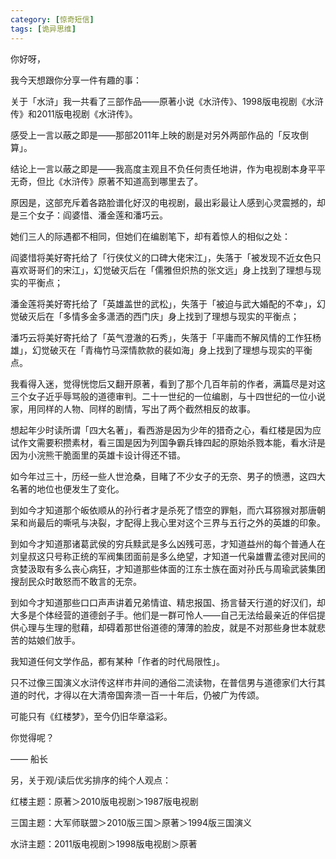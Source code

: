 ```yaml
---
category: [惊奇短信]
tags: [诡异思维]
---
```



你好呀，

我今天想跟你分享一件有趣的事：

关于「水浒」我一共看了三部作品——原著小说《水浒传》、1998版电视剧《水浒传》和2011版电视剧《水浒传》。

感受上一言以蔽之即是——那部2011年上映的剧是对另外两部作品的「反攻倒算」。

结论上一言以蔽之即是——我高度主观且不负任何责任地讲，作为电视剧本身平平无奇，但比《水浒传》原著不知道高到哪里去了。

原因是，这部充斥着各路脸谱化好汉的电视剧，最出彩最让人感到心灵震撼的，却是三个女子：阎婆惜、潘金莲和潘巧云。

她们三人的际遇都不相同，但她们在编剧笔下，却有着惊人的相似之处：

阎婆惜将美好寄托给了「行侠仗义的口碑大佬宋江」，失落于「被发现不近女色只喜欢哥哥们的宋江」，幻觉破灭后在「儒雅但炽热的张文远」身上找到了理想与现实的平衡点；

潘金莲将美好寄托给了「英雄盖世的武松」，失落于「被迫与武大婚配的不幸」，幻觉破灭后在「多情多金多潇洒的西门庆」身上找到了理想与现实的平衡点；

潘巧云将美好寄托给了「英气澄澈的石秀」，失落于「平庸而不解风情的工作狂杨雄」，幻觉破灭在「青梅竹马深情款款的裴如海」身上找到了理想与现实的平衡点。

我看得入迷，觉得恍惚后又翻开原著，看到了那个几百年前的作者，满篇尽是对这三个女子近乎辱骂般的道德审判。二十一世纪的一位编剧，与十四世纪的一位小说家，用同样的人物、同样的剧情，写出了两个截然相反的故事。

想起年少时读所谓「四大名著」，看西游是因为少年的猎奇之心，看红楼是因为应试作文需要积攒素材，看三国是因为列国争霸兵锋四起的原始杀戮本能，看水浒是因为小浣熊干脆面里的英雄卡设计得还不错。

如今年过三十，历经一些人世沧桑，目睹了不少女子的无奈、男子的愤懑，这四大名著的地位也便发生了变化。

到如今才知道那个皈依顺从的孙行者才是杀死了悟空的罪魁，而六耳猕猴对那唐朝呆和尚最后的嘶吼与决裂，才配得上我心里对这个三界与五行之外的英雄的印象。

到如今才知道那诸葛武侯的穷兵黩武是多么凶残可恶，才知道益州的每个普通人在刘皇叔这只号称正统的军阀集团面前是多么绝望，才知道一代枭雄曹孟德对民间的贪婪汲取有多么丧心病狂，才知道那些体面的江东士族在面对孙氏与周瑜武装集团搜刮民众时敢怒而不敢言的无奈。

到如今才知道那些口口声声讲着兄弟情谊、精忠报国、扬言替天行道的好汉们，却大多是个体经营的道德刽子手。他们是一群可怜人——自己无法给最亲近的伴侣提供心理与生理的慰藉，却碍着那世俗道德的薄薄的脸皮，就是不对那些身世本就悲苦的姑娘们放手。

我知道任何文学作品，都有某种「作者的时代局限性」。

只不过像三国演义水浒传这样市井间的通俗二流读物，在普信男与道德家们大行其道的时代，才得以在大清帝国奔溃一百一十年后，仍被广为传颂。

可能只有《红楼梦》，至今仍旧华章溢彩。

你觉得呢？

—— 船长

另，关于观/读后优劣排序的纯个人观点：

红楼主题：原著＞2010版电视剧＞1987版电视剧

三国主题：大军师联盟＞2010版三国＞原著＞1994版三国演义

水浒主题：2011版电视剧＞1998版电视剧＞原著